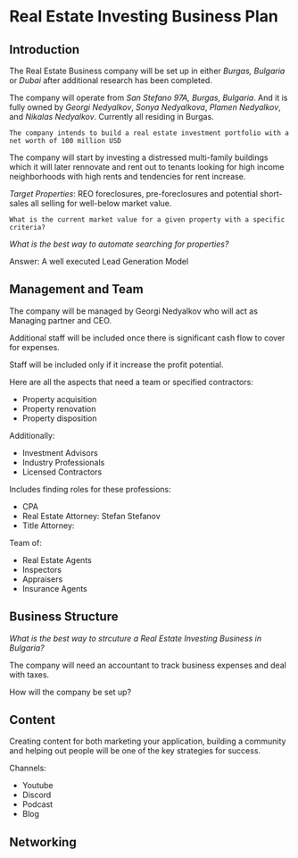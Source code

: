 # Real Estate Investing Business Plan

## Introduction

The Real Estate Business company will be set up in either _Burgas, Bulgaria_
or _Dubai_ after additional research has been completed.

The company will operate from _San Stefano 97A, Burgas, Bulgaria_. And it is fully owned
by _Georgi Nedyalkov_, _Sonya Nedyalkova_, _Plamen Nedyalkov_, and _Nikalas Nedyalkov_.
Currently all residing in Burgas.

`The company intends to build a real estate investment portfolio with a net worth of 100 million USD`

The company will start by investing a distressed multi-family buildings which it will later
rennovate and rent out to tenants looking for high income neighborhoods with high rents
and tendencies for rent increase.

_Target Properties_: REO foreclosures, pre-foreclosures and potential short-sales all selling
for well-below market value.

`What is the current market value for a given property with a specific criteria?`

_What is the best way to automate searching for properties?_

Answer: A well executed Lead Generation Model

## Management and Team

The company will be managed by Georgi Nedyalkov who will act as Managing partner and CEO.

Additional staff will be included once there is significant cash flow to cover for expenses.

Staff will be included only if it increase the profit potential.

Here are all the aspects that need a team or specified contractors:

- Property acquisition
- Property renovation
- Property disposition

Additionally:

- Investment Advisors
- Industry Professionals
- Licensed Contractors

Includes finding roles for these professions:

- CPA
- Real Estate Attorney: Stefan Stefanov
- Title Attorney:

Team of:

- Real Estate Agents
- Inspectors
- Appraisers
- Insurance Agents

## Business Structure

_What is the best way to strcuture a Real Estate Investing Business in Bulgaria?_

The company will need an accountant to track business expenses and deal with taxes.

How will the company be set up?

## Content

Creating content for both marketing your application, building a community and helping out people
will be one of the key strategies for success.

Channels:

- Youtube
- Discord
- Podcast
- Blog

## Networking
